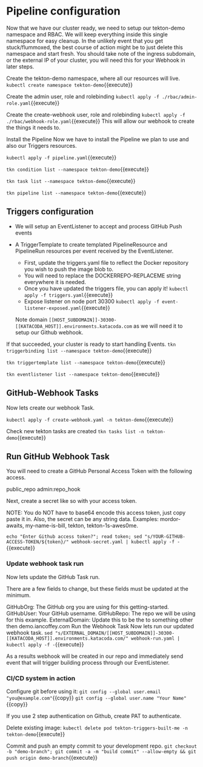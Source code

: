 
# Pipeline configuration
Now that we have our cluster ready, we need to setup our tekton-demo namespace and RBAC. We will keep everything inside this single namespace for easy cleanup. In the unlikely event that you get stuck/flummoxed, the best course of action might be to just delete this namespace and start fresh. You should take note of the ingress subdomain, or the external IP of your cluster, you will need this for your Webhook in later steps.

Create the tekton-demo namespace, where all our resources will live.
`kubectl create namespace tekton-demo`{{execute}}

Create the admin user, role and rolebinding
`kubectl apply -f ./rbac/admin-role.yaml`{{execute}}

Create the create-webhook user, role and rolebinding
`kubectl apply -f ./rbac/webhook-role.yaml`{{execute}}
This will allow our webhook to create the things it needs to.

Install the Pipeline
Now we have to install the Pipeline we plan to use and also our Triggers resources.

`kubectl apply -f pipeline.yaml`{{execute}}

`tkn condition list --namespace tekton-demo`{{execute}}

`tkn task list --namespace tekton-demo`{{execute}}

`tkn pipeline list --namespace tekton-demo`{{execute}}

## Triggers configuration

- We will setup an EventListener to accept and process GitHub Push events
- A TriggerTemplate to create templated PipelineResource and PipelineRun resources per event received by the EventListener.
  - First, update the triggers.yaml file to reflect the Docker repository you wish to push the image blob to.
  - You will need to replace the DOCKERREPO-REPLACEME string everywhere it is needed.
  - Once you have updated the triggers file, you can apply it!
    `kubectl apply -f triggers.yaml`{{execute}}
  - Expose listener on node port 30300
    `kubectl apply -f event-listener-exposed.yaml`{{execute}}

  Note domain `[[HOST_SUBDOMAIN]]-30300-[[KATACODA_HOST]].environments.katacoda.com` as we will need it to setup our Github webhook.

If that succeeded, your cluster is ready to start handling Events.
`tkn triggerbinding list --namespace tekton-demo`{{execute}}

`tkn triggertemplate list --namespace tekton-demo`{{execute}}

`tkn eventlistener list --namespace tekton-demo`{{execute}}


## GitHub-Webhook Tasks

Now lets create our webhook Task.

`kubectl apply -f create-webhook.yaml -n tekton-demo`{{execute}}

Check new tekton tasks are created
`tkn tasks list -n tekton-demo`{{execute}}


## Run GitHub Webhook Task
You will need to create a GitHub Personal Access Token with the following access.

public_repo
admin:repo_hook

Next, create a secret like so with your access token.

NOTE: You do NOT have to base64 encode this access token, just copy paste it in. Also, the secret can be any string data. Examples: mordor-awaits, my-name-is-bill, tekton, tekton-1s-awes0me.

`echo "Enter Github access token?"; read token; sed "s/YOUR-GITHUB-ACCESS-TOKEN/${token}/" webhook-secret.yaml | kubectl apply -f -`{{execute}}


### Update webhook task run
Now lets update the GitHub Task run.

There are a few fields to change, but these fields must be updated at the minimum.

GitHubOrg: The GitHub org you are using for this getting-started.
GitHubUser: Your GitHub username.
GitHubRepo: The repo we will be using for this example.
ExternalDomain: Update this to be the to something other then demo.iancoffey.com
Run the Webhook Task
Now lets run our updated webhook task.
`sed "s/EXTERNAL_DOMAIN/[[HOST_SUBDOMAIN]]-30300-[[KATACODA_HOST]].environments.katacoda.com/" webhook-run.yaml | kubectl apply -f -`{{execute}}

As a results webhook will be created in our repo and immediately send event that will trigger building process through our EventListener.

### CI/CD system in action
Configure git before using it:
`git config --global user.email "you@example.com"`{{copy}}
`git config --global user.name "Your Name"`{{copy}}

If you use 2 step authentication on Github, create PAT to authenticate.

Delete existing image: `kubectl delete pod tekton-triggers-built-me -n tekton-demo`{{execute}}

Commit and push an empty commit to your development repo. 
`git checkout -b "demo-branch"; git commit -a -m "build commit" --allow-empty && git push origin demo-branch`{{execute}}